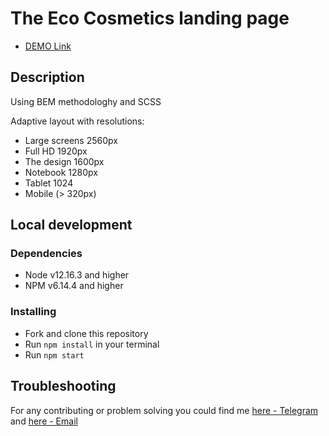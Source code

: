 # The Eco Cosmetics landing page

- [DEMO Link](https://mariiishka.github.io/eco-cosmetics/)

## Description

Using BEM methodologhy and SCSS

Adaptive layout with resolutions:

- Large screens 2560px
- Full HD 1920px
- The design 1600px
- Notebook 1280px
- Tablet 1024
- Mobile (> 320px)

## Local development

### Dependencies
* Node v12.16.3 and higher
* NPM v6.14.4 and higher

### Installing
* Fork and clone this repository
* Run `npm install` in your terminal
* Run `npm start`

## Troubleshooting

For any contributing or problem solving you could find me [here - Telegram](https://t.me/maryberr) and [here - Email](mailto:anokhinamasha27@gmail.com)

